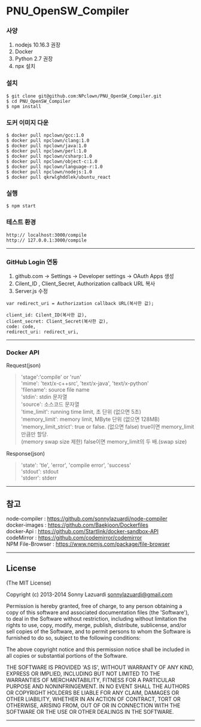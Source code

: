PNU_OpenSW_Compiler
==============
### 사양
1. nodejs 10.16.3 권장
2. Docker
3. Python 2.7 권장
4. npx 설치

### 설치

```console
$ git clone git@github.com:NPclown/PNU_OpenSW_Compiler.git
$ cd PNU_OpenSW_Compiler
$ npm install
```

### 도커 이미지 다운
```console
$ docker pull npclown/gcc:1.0
$ docker pull npclown/clang:1.0
$ docker pull npclown/java:1.0
$ docker pull npclown/perl:1.0
$ docker pull npclown/csharp:1.0
$ docker pull npclown/object-c:1.0
$ docker pull npclown/language-r:1.0
$ docker pull npclown/nodejs:1.0
$ docker pull qkrwlghddlek/ubuntu_react
```

### 실행
```console
$ npm start
```

### 테스트 환경
```
http:// localhost:3000/compile
http:// 127.0.0.1:3000/compile
```
___

### GitHub Login 연동

1. github.com -> Settings -> Developer settings -> OAuth Apps 생성
2. Cilent_ID , Client_Secret, Authorization callback URL 복사
3. Server.js 수정
```
var redirect_uri = Authorization callback URL(복사한 값);

client_id: Cilent_ID(복사한 값),
client_secret: Client_Secret(복사한 값),
code: code,
redirect_uri: redirect_uri,
```
___
### Docker API
Request(json)
> 'stage':'compile' or 'run'  
'mime': 'text/x-c++src', 'text/x-java', 'text/x-python'  
'filename': source file name  
'stdin': stdin 문자열  
'source': 소스코드 문자열  
'time_limit': running time limit, 초 단위 (없으면 5초)  
'memory_limit': memory limit, MByte 단위 (없으면 128MB)  
'memory_limit_strict': true or false. (없으면 false) true이면 memory_limit만큼만 할당.   
(memory swap size 제한) false이면 memory_limit의 두 배.(swap size)  

Response(json)
>'state': 'tle', 'error', 'compile error', 'success'  
'stdout': stdout  
'stderr': stderr  
___
## 참고
node-compiler : https://github.com/sonnylazuardi/node-compiler  
docker-images : https://github.com/Baekjoon/Dockerfiles  
docker-Api : https://github.com/Startlink/docker-sandbox-API  
codeMirror : https://github.com/codemirror/codemirror  
NPM File-Browser : https://www.npmjs.com/package/file-browser   


___
## License

(The MIT License)

Copyright (c) 2013-2014 Sonny Lazuardi <sonnylazuardi@gmail.com>

Permission is hereby granted, free of charge, to any person obtaining
a copy of this software and associated documentation files (the
'Software'), to deal in the Software without restriction, including
without limitation the rights to use, copy, modify, merge, publish,
distribute, sublicense, and/or sell copies of the Software, and to
permit persons to whom the Software is furnished to do so, subject to
the following conditions:

The above copyright notice and this permission notice shall be
included in all copies or substantial portions of the Software.

THE SOFTWARE IS PROVIDED 'AS IS', WITHOUT WARRANTY OF ANY KIND,
EXPRESS OR IMPLIED, INCLUDING BUT NOT LIMITED TO THE WARRANTIES OF
MERCHANTABILITY, FITNESS FOR A PARTICULAR PURPOSE AND NONINFRINGEMENT.
IN NO EVENT SHALL THE AUTHORS OR COPYRIGHT HOLDERS BE LIABLE FOR ANY
CLAIM, DAMAGES OR OTHER LIABILITY, WHETHER IN AN ACTION OF CONTRACT,
TORT OR OTHERWISE, ARISING FROM, OUT OF OR IN CONNECTION WITH THE
SOFTWARE OR THE USE OR OTHER DEALINGS IN THE SOFTWARE.

---
